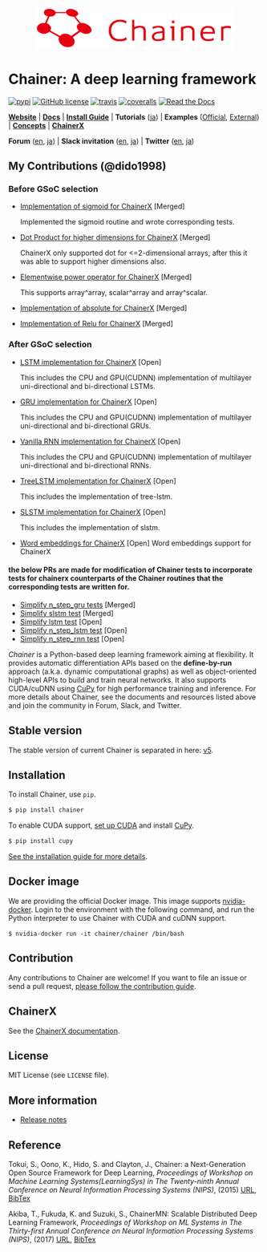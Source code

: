 <div align="center"><img src="https://raw.githubusercontent.com/chainer/chainer/master/docs/image/chainer_red_h.png" width="400"/></div>

# Chainer: A deep learning framework
[![pypi](https://img.shields.io/pypi/v/chainer.svg)](https://pypi.python.org/pypi/chainer)
[![GitHub license](https://img.shields.io/github/license/chainer/chainer.svg)](https://github.com/chainer/chainer)
[![travis](https://img.shields.io/travis/chainer/chainer/master.svg)](https://travis-ci.org/chainer/chainer)
[![coveralls](https://img.shields.io/coveralls/chainer/chainer.svg)](https://coveralls.io/github/chainer/chainer)
[![Read the Docs](https://readthedocs.org/projects/chainer/badge/?version=stable)](https://docs.chainer.org/en/stable/?badge=stable)

[**Website**](https://chainer.org/)
| [**Docs**](https://docs.chainer.org/en/stable/)
| [**Install Guide**](https://docs.chainer.org/en/stable/install.html)
| **Tutorials** ([ja](https://tutorials.chainer.org/ja/))
| **Examples** ([Official](https://github.com/chainer/chainer/tree/master/examples), [External](https://github.com/chainer-community/awesome-chainer))
| [**Concepts**](https://docs.chainer.org/en/stable/guides/)
| [**ChainerX**](#chainerx)

**Forum** ([en](https://groups.google.com/forum/#!forum/chainer), [ja](https://groups.google.com/forum/#!forum/chainer-jp))
| **Slack invitation** ([en](https://bit.ly/join-chainer-slack), [ja](https://bit.ly/join-chainer-jp-slack))
| **Twitter** ([en](https://twitter.com/ChainerOfficial), [ja](https://twitter.com/ChainerJP))

## My Contributions (@dido1998)
### Before GSoC selection
- [Implementation of sigmoid for ChainerX](https://github.com/chainer/chainer/pull/6472) [Merged]

  Implemented the sigmoid routine and wrote corresponding tests.
- [Dot Product for higher dimensions for ChainerX](https://github.com/chainer/chainer/pull/6476) [Merged]

  ChainerX only supported dot for <=2-dimensional arrays, after this it was able to support higher dimensions also.
- [Elementwise power operator for ChainerX](https://github.com/chainer/chainer/pull/6496) [Merged]

  This supports array^array, scalar^array and array^scalar.
- [Implementation of absolute for ChainerX](https://github.com/chainer/chainer/pull/6715) [Merged]
- [Implementation of Relu for ChainerX](https://github.com/chainer/chainer/pull/6731) [Merged]

### After GSoC selection
- [LSTM implementation for ChainerX](https://github.com/chainer/chainer/pull/7282) [Open]

  This includes the CPU and GPU(CUDNN) implementation of multilayer uni-directional and bi-directional LSTMs.
- [GRU implementation for ChainerX](https://github.com/chainer/chainer/pull/7678) [Open]

  This includes the CPU and GPU(CUDNN) implementation of multilayer uni-directional and bi-directional GRUs.
- [Vanilla RNN implementation for ChainerX](https://github.com/chainer/chainer/pull/7764) [Open]

  This includes the CPU and GPU(CUDNN) implementation of multilayer uni-directional and bi-directional RNNs.
- [TreeLSTM implementation for ChainerX](https://github.com/chainer/chainer/pull/7720) [Open]

  This includes the implementation of tree-lstm.
- [SLSTM implementation for ChainerX](https://github.com/chainer/chainer/pull/7783) [Open]

  This includes the implementation of slstm.
- [Word embeddings for ChainerX](https://github.com/chainer/chainer/pull/7784) [Open]
  Word embeddings support for ChainerX
#### the below PRs are made for modification of Chainer tests to incorporate tests for chainerx counterparts of the Chainer routines that the corresponding tests are written for.
- [Simplify n_step_gru tests](https://github.com/chainer/chainer/pull/7806) [Merged]
- [Simplify slstm test](https://github.com/chainer/chainer/pull/7805) [Merged]
- [Simplify lstm test](https://github.com/chainer/chainer/pull/7808) [Open]
- [Simplify n_step_lstm test](https://github.com/chainer/chainer/pull/7807) [Open]
- [Simplify n_step_rnn test](https://github.com/chainer/chainer/pull/7804) [Open]






*Chainer* is a Python-based deep learning framework aiming at flexibility.
It provides automatic differentiation APIs based on the **define-by-run** approach (a.k.a. dynamic computational graphs) as well as object-oriented high-level APIs to build and train neural networks.
It also supports CUDA/cuDNN using [CuPy](https://github.com/cupy/cupy) for high performance training and inference.
For more details about Chainer, see the documents and resources listed above and join the community in Forum, Slack, and Twitter.



  
  

## Stable version

The stable version of current Chainer is separated in here: [v5](https://github.com/chainer/chainer/tree/v5).

## Installation

To install Chainer, use `pip`.

```sh
$ pip install chainer
```

To enable CUDA support, [set up CUDA](https://docs.nvidia.com/cuda/index.html#installation-guides) and install [CuPy](https://github.com/cupy/cupy).

```sh
$ pip install cupy
```

[See the installation guide for more details](https://docs.chainer.org/en/stable/install.html).


## Docker image

We are providing the official Docker image.
This image supports [nvidia-docker](https://github.com/NVIDIA/nvidia-docker).
Login to the environment with the following command, and run the Python interpreter to use Chainer with CUDA and cuDNN support.

```
$ nvidia-docker run -it chainer/chainer /bin/bash
```


## Contribution

Any contributions to Chainer are welcome!
If you want to file an issue or send a pull request, [please follow the contribution guide](https://docs.chainer.org/en/stable/contribution.html).


## ChainerX

See the [ChainerX documentation](https://docs.chainer.org/en/stable/chainerx/index.html).


## License

MIT License (see `LICENSE` file).


## More information

- [Release notes](https://github.com/chainer/chainer/releases)


## Reference

Tokui, S., Oono, K., Hido, S. and Clayton, J.,
Chainer: a Next-Generation Open Source Framework for Deep Learning,
*Proceedings of Workshop on Machine Learning Systems(LearningSys) in
The Twenty-ninth Annual Conference on Neural Information Processing Systems (NIPS)*, (2015)
[URL](http://learningsys.org/papers/LearningSys_2015_paper_33.pdf), [BibTex](chainer_bibtex.txt)


Akiba, T., Fukuda, K. and Suzuki, S.,
ChainerMN: Scalable Distributed Deep Learning Framework,
*Proceedings of Workshop on ML Systems in
The Thirty-first Annual Conference on Neural Information Processing Systems (NIPS)*, (2017)
[URL](http://learningsys.org/nips17/assets/papers/paper_25.pdf), [BibTex](chainermn_bibtex.txt)
